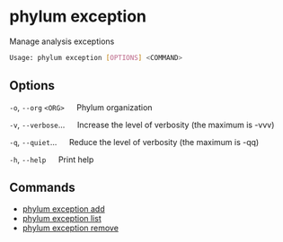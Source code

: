 # phylum exception

Manage analysis exceptions

```sh
Usage: phylum exception [OPTIONS] <COMMAND>
```

## Options

`-o`, `--org` `<ORG>`
&emsp; Phylum organization

`-v`, `--verbose`...
&emsp; Increase the level of verbosity (the maximum is -vvv)

`-q`, `--quiet`...
&emsp; Reduce the level of verbosity (the maximum is -qq)

`-h`, `--help`
&emsp; Print help

## Commands

* [phylum exception add](./phylum_exception_add.md)
* [phylum exception list](./phylum_exception_list.md)
* [phylum exception remove](./phylum_exception_remove.md)
